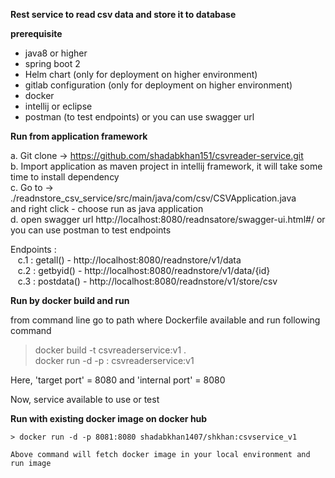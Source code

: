**Rest service to read csv data and store it to database**

**prerequisite**

- java8 or higher
- spring boot 2
- Helm chart (only for deployment on higher environment)
- gitlab configuration (only for deployment on higher environment)
- docker
- intellij or eclipse
- postman (to test endpoints) or you can use swagger url


**Run from application framework**
 
 a. Git clone -> https://github.com/shadabkhan151/csvreader-service.git <br/>
 b. Import application as maven project in intellij framework, it will take some time to install dependency <br/>
 c. Go to -> ./readnstore_csv_service/src/main/java/com/csv/CSVApplication.java <br/> and right click - choose run as java application <br/>
 d. open swagger url http://localhost:8080/readnsatore/swagger-ui.html#/ or you can use postman to test endpoints <br/>
 
 Endpoints : <br/>
     &nbsp;&nbsp;&nbsp;c.1 :  getall()   - http://localhost:8080/readnstore/v1/data <br/>
     &nbsp;&nbsp;&nbsp;c.2 :  getbyid()  - http://localhost:8080/readnstore/v1/data/{id} <br/>
     &nbsp;&nbsp;&nbsp;c.3 :  postdata() - http://localhost:8080/readnstore/v1/store/csv <br/>
 
 
 
 **Run by docker build and run**
 
 from command line go to path where Dockerfile available and run following command <br/>
 
   > docker build -t csvreaderservice:v1 . <br/>
   > docker run -d -p <target port>:<internal port> csvreaderservice:v1 <br/>
   
   Here, 'target port' = 8080 and 'internal port' = 8080
   
   Now, service available to use or test
   
   
 **Run with existing docker image on docker hub**
    
    > docker run -d -p 8081:8080 shadabkhan1407/shkhan:csvservice_v1
    
    Above command will fetch docker image in your local environment and run image
